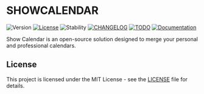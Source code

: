 # SHOWCALENDAR

[VERSION_BADGE]: https://img.shields.io/badge/version-1.0.0-blue.svg
[LICENSE_BADGE]: https://img.shields.io/badge/license-MIT-blue.svg
[LICENSE_URL]: LICENSE
[TOTAL_STABILITY]: https://img.shields.io/badge/Total%20Stability-100%25-blue
[CHANGELOG_BADGE]: https://img.shields.io/badge/CHANGELOG-blue.svg
[CHANGELOG_URL]: CHANGELOG.md
[TODO_BADGE]: https://img.shields.io/badge/TODO-blue.svg
[TODO_URL]: TODO.md
[DOCS_BADGE]: https://img.shields.io/badge/DOCS-blue.svg
[DOCS_URL]: docs/

![Version][VERSION_BADGE] [![License][LICENSE_BADGE]][LICENSE_URL] ![Stability][TOTAL_STABILITY] [![CHANGELOG][CHANGELOG_BADGE]][CHANGELOG_URL] [![TODO][TODO_BADGE]][TODO_URL] [![Documentation][DOCS_BADGE]][DOCS_URL]

Show Calendar is an open-source solution designed to merge your personal and professional calendars.

## License

This project is licensed under the MIT License - see the [LICENSE](LICENSE) file for details.
